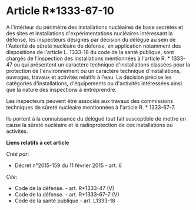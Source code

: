 # Article R*1333-67-10

A l'intérieur du périmètre des installations nucléaires de base secrètes et des sites et installations d'expérimentations
nucléaires intéressant la défense, les inspecteurs désignés par décision du délégué au sein de l'Autorité de sûreté nucléaire
de défense, en application notamment des dispositions de l'article L. 1333-18 du code de la santé publique, sont chargés de
l'inspection des installations mentionnées à l'article R. * 1333-47 ou qui présentent un caractère technique d'installations
classées pour la protection de l'environnement ou un caractère technique d'installations, ouvrages, travaux et activités
relatifs à l'eau. La décision précise les catégories d'installations, d'équipements ou d'activités intéressées ainsi que la
nature des inspections à entreprendre. 

Les inspecteurs peuvent être associés aux travaux des commissions techniques de sûreté nucléaire mentionnées à l'article R. *
1333-67-7. 

Ils portent à la connaissance du délégué tout fait susceptible de mettre en cause la sûreté nucléaire et la radioprotection
de ces installations ou activités.

**Liens relatifs à cet article**

_Créé par_:

  - Décret n°2015-159 du 11 février 2015 - art. 6

_Cite_:

  - Code de la défense. - art. R*1333-47 (V)
  - Code de la défense. - art. R*1333-67-7 (V)
  - Code de la santé publique - art. L1333-18
